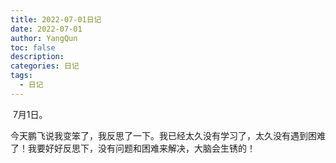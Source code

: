 ```yaml
---
title: 2022-07-01日记
date: 2022-07-01
author: YangQun
toc: false
description:
categories: 日记
tags:
  - 日记
---
```


​        7月1日。

​        今天鹏飞说我变笨了，我反思了一下。我已经太久没有学习了，太久没有遇到困难了！我要好好反思下，没有问题和困难来解决，大脑会生锈的！
